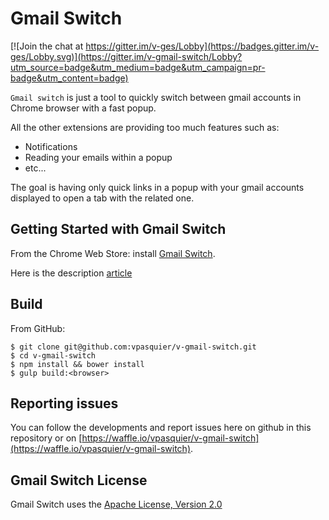 # Gmail Switch

[![Join the chat at https://gitter.im/v-ges/Lobby](https://badges.gitter.im/v-ges/Lobby.svg)](https://gitter.im/v-gmail-switch/Lobby?utm_source=badge&utm_medium=badge&utm_campaign=pr-badge&utm_content=badge)

`Gmail switch` is just a tool to quickly switch between gmail accounts in Chrome browser with a fast popup.

All the other extensions are providing too much features such as:

- Notifications
- Reading your emails within a popup
- etc...

The goal is having only quick links in a popup with your gmail accounts displayed to open a tab with the related one.

## Getting Started with Gmail Switch

From the Chrome Web Store: install [Gmail Switch](https://chrome.google.com/webstore/detail/gmail-switch/mhehbcmdngeklochfbpihjgmgepkddie).

Here is the description [article](https://medium.com/@vladimir.pasquier/fastboot-browser-extension-e0956f5a029e)

## Build

From GitHub:

```
$ git clone git@github.com:vpasquier/v-gmail-switch.git
$ cd v-gmail-switch
$ npm install && bower install
$ gulp build:<browser>
```

## Reporting issues

You can follow the developments and report issues here on github in this repository or on [https://waffle.io/vpasquier/v-gmail-switch](https://waffle.io/vpasquier/v-gmail-switch).

## Gmail Switch License

Gmail Switch uses the [Apache License, Version 2.0](https://www.apache.org/licenses/LICENSE-2.0.html)


